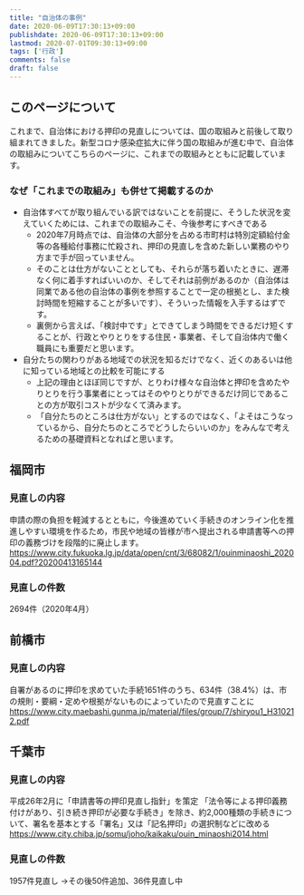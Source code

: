 ```yaml
---
title: "自治体の事例"
date: 2020-06-09T17:30:13+09:00
publishdate: 2020-06-09T17:30:13+09:00
lastmod: 2020-07-01T09:30:13+09:00
tags: ['行政']
comments: false
draft: false
---
```

## このページについて
これまで、自治体における押印の見直しについては、国の取組みと前後して取り組まれてきました。新型コロナ感染症拡大に伴う国の取組みが進む中で、自治体の取組みについてこちらのページに、これまでの取組みとともに記載しています。

<!--more-->

### なぜ「これまでの取組み」も併せて掲載するのか
- 自治体すべてが取り組んでいる訳ではないことを前提に、そうした状況を変えていくためには、これまでの取組みこそ、今後参考にすべきである
    - 2020年7月時点では、自治体の大部分を占める市町村は特別定額給付金等の各種給付事務に忙殺され、押印の見直しを含めた新しい業務のやり方まで手が回っていません。
    - そのことは仕方がないこととしても、それらが落ち着いたときに、遅滞なく何に着手すればいいのか、そしてそれは前例があるのか（自治体は同業である他の自治体の事例を参照することで一定の根拠とし、また検討時間を短縮することが多いです）、そういった情報を入手するはずです。
    - 裏側から言えば、「検討中です」とできてしまう時間をできるだけ短くすることが、行政とやりとりをする住民・事業者、そして自治体内で働く職員にも重要だと思います。
- 自分たちの関わりがある地域での状況を知るだけでなく、近くのあるいは他に知っている地域との比較を可能にする
    - 上記の理由とほぼ同じですが、とりわけ様々な自治体と押印を含めたやりとりを行う事業者にとってはそのやりとりができるだけ同じであることの方が取引コストが少なくて済みます。
    - 「自分たちのところは仕方がない」とするのではなく、「よそはこうなっているから、自分たちのところでどうしたらいいのか」をみんなで考えるための基礎資料となればと思います。

## 福岡市
### 見直しの内容
申請の際の負担を軽減するとともに，今後進めていく手続きのオンライン化を推進しやすい環境を作るため，市民や地域の皆様が市へ提出される申請書等への押印の義務づけを段階的に廃止します。
https://www.city.fukuoka.lg.jp/data/open/cnt/3/68082/1/ouinminaoshi_202004.pdf?20200413165144
### 見直しの件数
2694件（2020年4月）

## 前橋市
### 見直しの内容
自署があるのに押印を求めていた手続1651件のうち、634件（38.4%）は、市の規則・要綱・定めや根拠がないものによっていたので見直すことに
https://www.city.maebashi.gunma.jp/material/files/group/7/shiryou1_H310212.pdf

## 千葉市
### 見直しの内容
平成26年2月に「申請書等の押印見直し指針」を策定
「法令等による押印義務付けがあり、引き続き押印が必要な手続き」を除き、約2,000種類の手続きについて、署名を基本とする「署名」又は「記名押印」の選択制などに改める
https://www.city.chiba.jp/somu/joho/kaikaku/ouin_minaoshi2014.html
### 見直しの件数
1957件見直し
→その後50件追加、36件見直し中